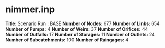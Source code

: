 # nimmer.inp
**Title:** Scenario Run :  BASE
**Number of Nodes:** 677
**Number of Links:** 654
**Number of Pumps:** 4
**Number of Weirs:** 37
**Number of Orifices:** 44
**Number of Outfalls:** 17
**Number of Storages:** 11
**Number of Outlets:** 24
**Number of Subcatchments:** 100
**Number of Raingages:** 4
